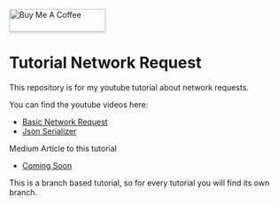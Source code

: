 <a href="https://www.buymeacoffee.com/sBGXj7Pl4" target="_blank"><img src="https://www.buymeacoffee.com/assets/img/custom_images/orange_img.png" alt="Buy Me A Coffee" style="height: 41px !important;width: 174px !important;box-shadow: 0px 3px 2px 0px rgba(190, 190, 190, 0.5) !important;-webkit-box-shadow: 0px 3px 2px 0px rgba(190, 190, 190, 0.5) !important;" ></a>

# Tutorial Network Request

This repository is for my youtube tutorial about network requests.

You can find the youtube videos here:
* [Basic Network Request](https://www.youtube.com/watch?v=hz2LQ43muio)
* [Json Serializer](https://youtu.be/gYoQAA7rVVc)

Medium Article to this tutorial
* [Coming Soon](https://medium.com/@myracledesign)

This is a branch based tutorial, so for every tutorial you will find its own branch.